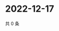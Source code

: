 # 2022-12-17

共 0 条

<!-- BEGIN WEIBO -->
<!-- 最后更新时间 Sat Dec 17 2022 02:16:17 GMT+0800 (China Standard Time) -->

<!-- END WEIBO -->
